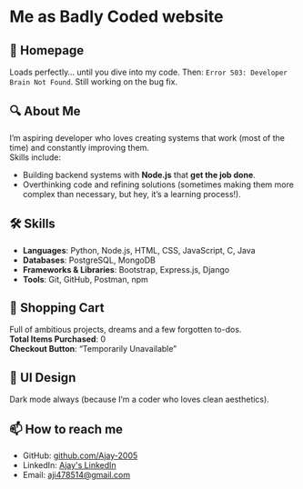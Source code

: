 # Me as Badly Coded website

## 🌌 Homepage
Loads perfectly… until you dive into my code. Then: `Error 503: Developer Brain Not Found`. Still working on the bug fix.

## 🔍 About Me

I’m aspiring developer who loves creating systems that work (most of the time) and constantly improving them.  
Skills include:  
- Building backend systems with **Node.js** that **get the job done**.
- Overthinking code and refining solutions (sometimes making them more complex than necessary, but hey, it’s a learning process!).


## 🛠 Skills

- **Languages**: Python, Node.js, HTML, CSS, JavaScript, C, Java  
- **Databases**: PostgreSQL, MongoDB  
- **Frameworks & Libraries**: Bootstrap, Express.js, Django  
- **Tools**: Git, GitHub, Postman, npm

## 🛒 Shopping Cart
Full of ambitious projects, dreams and a few forgotten to-dos.  
**Total Items Purchased**: 0  
**Checkout Button**: “Temporarily Unavailable” 

## 🎨 UI Design
Dark mode always (because I’m a coder who loves clean aesthetics).  



## 📫 How to reach me

- GitHub: [github.com/Ajay-2005](https://github.com/Ajay-2005)  
- LinkedIn: [Ajay's LinkedIn](https://www.linkedin.com/in/ajay-connect)  
- Email: [aji478514@gmail.com](mailto:aji478514@gmail.com)
